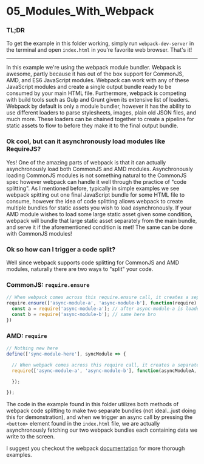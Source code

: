 # 05_Modules_With_Webpack

### TL;DR

To get the example in this folder working, simply
run `webpack-dev-server` in the terminal and open
`index.html` in you're favorite web browser.
That's it!

-------

In this example we're using the webpack module bundler. Webpack is awesome, partly because it has out of the box support for CommonJS, AMD, and ES6 JavaScript modules. Webpack can work with any of these JavaScript modules and create a single output bundle ready to be consumed by your main HTML file. Furthermore, webpack is competing with build tools such as Gulp and Grunt given its extensive list of loaders. Webpack by default is only a module bundler, however it has the ability to use different loaders to parse stylesheets, images, plain old JSON files, and much more. These loaders can be chained together to create a pipeline for static assets to flow to before they make it to the final output bundle.

### Ok cool, but can it asynchronously load modules like RequireJS?

Yes! One of the amazing parts of webpack is that it can actually asynchronously load both CommonJS and AMD modules. Asynchronously loading CommonJS modules is not something natural to the CommonJS spec however webpack can handle it well through the practice of "code splitting". As I mentioned before, typically in simple examples we see webpack spitting out one final JavaScript bundle for some HTML file to consume, however the idea of code splitting allows webpack to create multiple bundles for static assets you wish to load asynchronously. If your AMD module wishes to load some large static asset given some condition, webpack will bundle that large static asset separately from the main bundle, and serve it if the aforementioned condition is met! The same can be done with CommonJS modules!

### Ok so how can I trigger a code split?

Well since webpack supports code splitting for CommonJS and AMD modules, naturally there are two ways to "split" your code.

### CommonJS: `require.ensure`

```js
// When webpack comes across this require.ensure call, it creates a separate bundle for the modules
require.ensure(['async-module-a', 'async-module-b'], function(require) {
  const a = require('async-module-a'); // after async-module-a is loaded above, it is synchronously available here
  const b = require('async-module-b'); // same here bro
})
```

### AMD: `require`

```js
// Nothing new here
define(['sync-module-here'], syncModule => {

  // When webpack comes across this require call, it creates a separate bundle for the modules
  require(['async-module-a', 'async-module-b'], function(asyncModuleA, asyncModuleB) {

  });

});
```

The code in the example found in this folder utilizes both methods of webpack code splitting to make two separate bundles (not ideal...just doing this for demonstration), and when we trigger an async call by pressing the `<button>` element found in the `index.html` file, we are actually asynchronously fetching our two webpack bundles each containing data we write to the screen.

I suggest you checkout the webpack [documentation](https://webpack.github.io/docs/) for more thorough examples.
